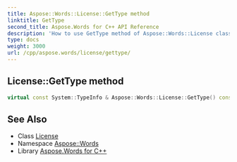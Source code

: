 ```yaml
---
title: Aspose::Words::License::GetType method
linktitle: GetType
second_title: Aspose.Words for C++ API Reference
description: 'How to use GetType method of Aspose::Words::License class in C++.'
type: docs
weight: 3000
url: /cpp/aspose.words/license/gettype/
---
```

## License::GetType method




```cpp
virtual const System::TypeInfo & Aspose::Words::License::GetType() const override
```

## See Also

* Class [License](../)
* Namespace [Aspose::Words](../../)
* Library [Aspose.Words for C++](../../../)
